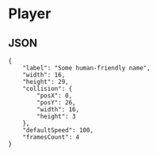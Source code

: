# Player #######################################################################

## JSON

	{
		"label": "Some human-friendly name",
		"width": 16,
		"height": 29,
		"collision": {
			"posX": 0,
			"posY": 26,
			"width": 16,
			"height": 3
		},
		"defaultSpeed": 100,
		"framesCount": 4
	}

